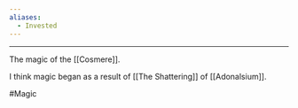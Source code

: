 ```yaml
---
aliases:
  - Invested
---
```


---
The magic of the [[Cosmere]].

I think magic began as a result of [[The Shattering]] of [[Adonalsium]].

#Magic 